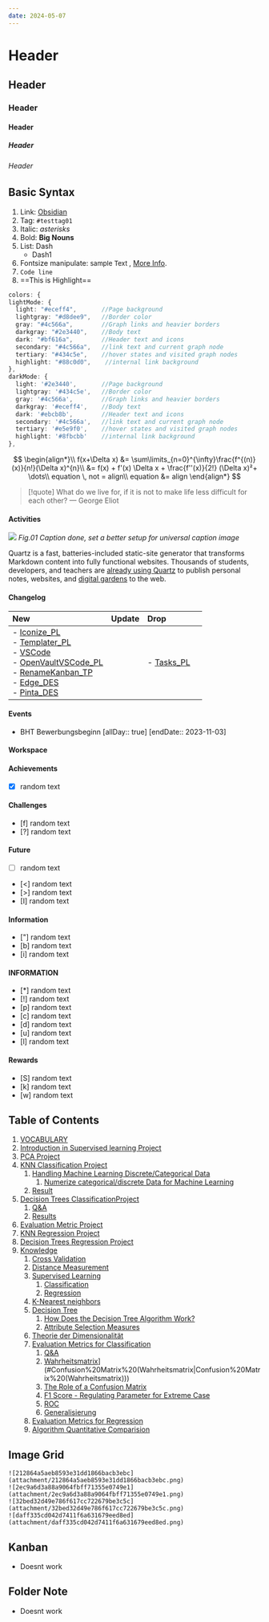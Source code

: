 ```yaml
---
date: 2024-05-07
---
```

# Header
## Header
### Header
#### Header
##### Header
###### Header
## Basic Syntax
1. Link: [Obsidian](Obsidian)
2. Tag: `#testtag01 ` 
3. Italic: *asterisks*
4. Bold: **Big Nouns**
5. List: Dash 
	 - Dash1
6. Fontsize manipulate: <font size=2>sample Text </font>, [More Info](https://linuxhint.com/markdown-font-size/).
7. `Code line`
8. ==This is Highlight==
```typescript
colors: {
lightMode: {
  light: "#eceff4",       //Page background
  lightgray: "#d8dee9",   //Border color
  gray: "#4c566a",        //Graph links and heavier borders
  darkgray: "#2e3440",    //Body text
  dark: "#bf616a",        //Header text and icons
  secondary: "#4c566a",   //link text and current graph node
  tertiary: "#434c5e",    //hover states and visited graph nodes
  highlight: "#88c0d0",    //internal link background
},
darkMode: {
  light: '#2e3440',       //Page background
  lightgray: '#434c5e',   //Border color
  gray: '#4c566a',        //Graph links and heavier borders
  darkgray: '#eceff4',    //Body text
  dark: '#ebcb8b',        //Header text and icons
  secondary: '#4c566a',   //link text and current graph node
  tertiary: '#e5e9f0',    //hover states and visited graph nodes
  highlight: '#8fbcbb'    //internal link background
},
```

$$
\begin{align*}\\
f(x+\Delta x) &= \sum\limits_{n=0}^{\infty}\frac{f^{(n)}(x)}{n!}(\Delta x)^{n}\\
&= f(x) + f'(x) \Delta x + \frac{f''(x)}{2!} (\Delta x)²+ \dots\\
equation \, not = align\\
equation &= align
\end{align*}
$$

> [!quote] What do we live for, if it is not to make life less difficult for each other?
> — George Eliot
#### Activities
![](07603c3ac364fc229dbaefe05b4fc50f.png)
*Fig.01 Caption done, set a better setup for universal caption image*

Quartz is a fast, batteries-included static-site generator that transforms Markdown content into fully functional websites. Thousands of students, developers, and teachers are [already using Quartz](showcase.md) to publish personal notes, websites, and [digital gardens](https://jzhao.xyz/posts/networked-thought) to the web.
#### Changelog

| New                                                                                                                                                                                                                                                                                    | Update | Drop                   |     |
| :------------------------------------------------------------------------------------------------------------------------------------------------------------------------------------------------------------------------------------------------------------------------------------- | :----- | :--------------------- | --- |
| <div>- [Iconize_PL](Iconize_PL)</div><div>- [Templater_PL](Templater_PL)</div><div>- [VSCode](VSCode)</div><div>- [OpenVaultVSCode_PL](OpenVaultVSCode_PL.md.md)</div><div>- [RenameKanban_TP](RenameKanban_TP)</div><div>- [Edge_DES](Edge_DES)</div><div>- [Pinta_DES](Pinta_DES)</div> |        | - [Tasks_PL](Tasks_PL) |     |


#### Events
-  BHT Bewerbungsbeginn [allDay:: true]  [endDate:: 2023-11-03]
#### Workspace

#### Achievements
- [x] random text

#### Challenges
- [f] random text
- [?] random text

#### Future
- [ ] random text
- [<] random text
- [>] random text
- [I] random text

#### Information
- ["] random text
- [b] random text
- [i] random text

#### INFORMATION
- [*] random text
- [!] random text
- [p] random text
- [c] random text
- [d] random text
- [u] random text
- [l] random text

#### Rewards
- [S] random text
- [k] random text
- [w] random text
## Table of Contents

1. [VOCABULARY](#VOCABULARY)
1. [Introduction in Supervised learning Project](#Introduction%20in%20Supervised%20learning%20Project)
1. [PCA Project](#PCA%20Project)
1. [KNN Classification Project](#KNN%20Classification%20Project)
	1. [Handling Machine Learning Discrete/Categorical Data](#Handling%20Machine%20Learning%20Discrete/Categorical%20Data)
		1. [Numerize categorical/discrete Data for Machine Learning](#Numerize%20categorical/discrete%20Data%20for%20Machine%20Learning)
	1. [Result](#Result)
1. [Decision Trees ClassificationProject](#Decision%20Trees%20ClassificationProject)
	1. [Q&A](#Q&A)
	1. [Results](#Results)
1. [Evaluation Metric Project](#Evaluation%20Metric%20Project)
1. [KNN Regression Project](#KNN%20Regression%20Project)
1. [Decision Trees Regression Project](#Decision%20Trees%20Regression%20Project)
1. [Knowledge](#Knowledge)
	1. [Cross Validation](#Cross%20Validation)
	1. [Distance Measurement](#Distance%20Measurement)
	1. [Supervised Learning](#Supervised%20Learning)
		1. [Classification](#Classification)
		1. [Regression](#Regression)
	1. [K-Nearest neighbors](#K-Nearest%20neighbors)
	1. [Decision Tree](#Decision%20Tree)
		1. [How Does the Decision Tree Algorithm Work?](#How%20Does%20the%20Decision%20Tree%20Algorithm%20Work?)
		1. [Attribute Selection Measures](#Attribute%20Selection%20Measures)
	1. [Theorie der Dimensionalität](#Theorie%20der%20Dimensionalität)
	1. [Evaluation Metrics for Classification](#Evaluation%20Metrics%20for%20Classification)
		1. [Q&A](#Q&A)
		1. [Wahrheitsmatrix](Wahrheitsmatrix)](#Confusion%20Matrix%20(Wahrheitsmatrix|Confusion%20Matrix%20(Wahrheitsmatrix)))
		1. [The Role of a Confusion Matrix](#The%20Role%20of%20a%20Confusion%20Matrix)
		1. [F1 Score - Regulating Parameter for Extreme Case](#F1%20Score%20-%20Regulating%20Parameter%20for%20Extreme%20Case)
		1. [ROC](#ROC)
		1. [Generalisierung](#Generalisierung)
	1. [Evaluation Metrics for Regression](#Evaluation%20Metrics%20for%20Regression)
	1. [Algorithm Quantitative Comparision](#Algorithm%20Quantitative%20Comparision)

## Image Grid
```image-layout-masonry-2
![212864a5aeb8593e31dd1866bacb3ebc](attachment/212864a5aeb8593e31dd1866bacb3ebc.png) 
![2ec9a6d3a88a9064fbff71355e0749e1](attachment/2ec9a6d3a88a9064fbff71355e0749e1.png) 
![32bed32d49e786f617cc722679be3c5c](attachment/32bed32d49e786f617cc722679be3c5c.png)
![daff335cd042d7411f6a631679eed8ed](attachment/daff335cd042d7411f6a631679eed8ed.png)
```
## Kanban
- Doesnt work
## Folder Note
- Doesnt work